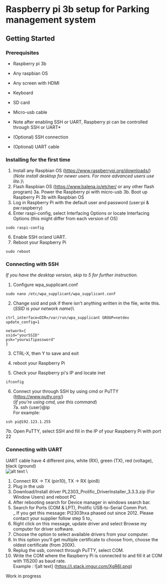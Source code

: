 # Raspberry pi 3b setup for Parking management system

## Getting Started

### Prerequisites

* Raspberry pi 3b
* Any raspbian OS
* Any screen with HDMI 
* Keyboard
* SD card
* Micro-usb cable

* Note after enabling SSH or UART, Raspberry pi can be controlled through SSH or UART*
* (Optional) SSH connection
* (Optional) UART cable

### Installing for the first time 

1. Install any Raspbian OS (https://www.raspberrypi.org/downloads/) \
(*Note install desktop for newer users. For more advanced users use lite.*)\
2. Flash Raspbian OS (https://www.balena.io/etcher/ or any other flash program) 
3a. Power the Raspberry pi with micro-usb
3b. Boot up Raspberry Pi 3b with Raspbian OS
4. Log in Raspberry Pi with the default user and password (user:pi & pw:raspberry)
5. Enter raspi-config, select Interfacing Options or locate Interfacing Options (this might differ from each version of OS)
```
sudo raspi-config
```
6. Enable SSH or/and UART.
7. Reboot your Raspberry Pi
```
sudo reboot
```

### Connecting with SSH
*If you have the desktop version, skip to 5 for further instruction.*

1. Configure wpa_supplicant.conf
```
sudo nano /etc/wpa_supplicant/wpa_supplicant.conf
```
2. Change ssid and psk if there isn't anything written in the file, write this.\
(_SSID is your network name_)\
```
ctrl_interface=DIR=/var/run/wpa_supplicant GROUP=netdev
update_config=1

network={
ssid="yourSSID"
psk="yourwifipassword"
}
```
3. CTRL-X, then Y to save and exit

4. reboot your Raspberry Pi 
5. Check your Raspberry pi's IP and locate inet 

```
ifconfig
```

6. Connect your through SSH by using cmd or PuTTY (https://www.putty.org/) \
(_If you're using cmd, use this command_) \
7a. ssh {user}@ip\
For example:
```
ssh pi@192.123.1.255
```
7b. Open PuTTY, select SSH and fill in the IP of your Raspberry Pi with port 22

### Connecting with UART

UART cable have 4 different pins, white (RX), green (TX), red (voltage), black (ground) \
![alt text](https://docs.microsoft.com/en-us/windows/iot-core/media/pinmappingsrpi/rp2_pinout.png) \
1. Connect RX -> TX (pin10), TX -> RX (pin8) 
2. Plug in the usb
3. Download/Install driver PL2303_Prolific_DriverInstaller_3.3.3.zip (For Window Users) and reboot PC
4. After rebooting search for Device manager in windows search bar.
5. Search for Ports (COM & LPT), Prolific USB-to-Serial Comm Port.\
_ If you get this message: Pl2303hxa phased out since 2012. Please contact your supplier follow step 5 to_
6. Right click on this message, update driver and select Browse my computer for driver software.
7. Choose the option to select available drivers from your computer.
8. In this option you'll get multiple certificate to choose from, choose the oldest certificate (from 200X).
9. Replug the usb, connect through PuTTY, select COM.
10. Write the COM where the Raspberry Pi is connected to and fill it at COM with 115200 as baud rate.\
Example :
![alt text] (https://i.stack.imgur.com/XgR6I.png)


Work in progress

